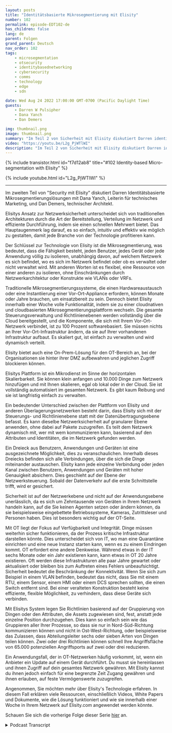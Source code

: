 ```yaml
---
layout: posts
title: "Identitätsbasierte Mikrosegmentierung mit Elisity"
number: 102
permalink: episode-EDT102-de
has_children: false
lang: de
parent: Folgen
grand_parent: Deutsch
nav_order: 102
tags:
    - microsegmentation
    - otsecurity
    - identitybasednetworking
    - cybersecurity
    - comms
    - technology
    - edge
    - sdn

date: Wed Aug 24 2022 17:00:00 GMT-0700 (Pacific Daylight Time)
guests:
    - Darren W Pulsipher
    - Dana Yanch
    - Dan Demers

img: thumbnail.png
image: thumbnail.png
summary: "Im Teil 2 von Sicherheit mit Elisity diskutiert Darren identitätsbasierte Mikrosegmentierungslösungen mit Dana Yanch, Direktorin für technisches Marketing, und Dan Demers, technischer Architekt."
video: "https://youtu.be/L2g_PjWTlWI"
description: "Im Teil 2 von Sicherheit mit Elisity diskutiert Darren identitätsbasierte Mikrosegmentierungslösungen mit Dana Yanch, Direktorin für technisches Marketing, und Dan Demers, technischer Architekt."
---
```


<div>
{% include transistor.html id="f7d12ab8" title="#102 Identity-based Micro-segmentation with Elisity" %}

{% include youtube.html id="L2g_PjWTlWI" %}
</div>

---

Im zweiten Teil von "Security mit Elisity" diskutiert Darren Identitätsbasierte Mikrosegmentierungslösungen mit Dana Yanch, Leiterin für technisches Marketing, und Dan Demers, technischer Architekt.

Elisitys Ansatz zur Netzwerksicherheit unterscheidet sich von traditionellen Architekturen durch die Art der Bereitstellung, Verteilung im Netzwerk und effiziente Durchführung, indem sie einen schnellen Mehrwert bietet. Das Hauptaugenmerk lag darauf, es so einfach, intuitiv und effektiv wie möglich zu gestalten, damit jede Branche von der Technologie profitieren kann.

Der Schlüssel zur Technologie von Elisity ist die Mikrosegmentierung, was bedeutet, dass die Fähigkeit besteht, jeden Benutzer, jedes Gerät oder jede Anwendung völlig zu isolieren, unabhängig davon, auf welchem Netzwerk es sich befindet, wo es sich im Netzwerk befindet oder ob es verwaltet oder nicht verwaltet wird. Mit anderen Worten ist es flexibel, eine Ressource von einer anderen zu isolieren, ohne Einschränkungen durch Netzwerkarchitektur oder Konstrukte wie VLANs oder VRFs.

Traditionelle Mikrosegmentierungssysteme, die einen Hardwareaustausch oder eine Instantiierung einer Vor-Ort-Appliance erfordern, können Monate oder Jahre brauchen, um einsatzbereit zu sein. Dennoch bietet Elisity innerhalb einer Woche volle Funktionalität, indem sie zu einer cloudnativen und cloudbasierten Mikrosegmentierungsplattform wechseln. Die gesamte Steuerungsverwaltung und Richtlinienebenen werden vollständig über die Cloud bereitgestellt, und die Komponente, die sich mit Ihrem Vor-Ort-Netzwerk verbindet, ist zu 100 Prozent softwarebasiert. Sie müssen nichts an Ihrer Vor-Ort-Infrastruktur ändern, da sie auf Ihrer vorhandenen Infrastruktur aufbaut. Es skaliert gut, ist einfach zu verwalten und wird dynamisch verteilt.

Elisity bietet auch eine On-Prem-Lösung für den OT-Bereich an, bei der Organisationen sie hinter ihrer DMZ aufbewahren und jeglichen Zugriff blockieren können.

Elisitys Plattform ist ein Mikrodienst im Sinne der horizontalen Skalierbarkeit. Sie können klein anfangen und 10.000 Dinge zum Netzwerk hinzufügen und mit Ihnen skalieren, egal ob lokal oder in der Cloud. Sie ist vollständig automatisiert im gesamten Netzwerk. Es gibt kaum Reibung und sie ist langfristig einfach zu verwalten.

Ein bedeutender Unterschied zwischen der Plattform von Elisity und anderen Überlagerungsnetzwerken besteht darin, dass Elisity sich mit der Steuerungs- und Richtlinienebene statt mit der Datenübertragungsebene befasst. Es kann dieselbe Netzwerksicherheit auf granularer Ebene anwenden, ohne dabei auf Pakete zuzugreifen. Es teilt dem Netzwerk dynamisch mit, wer mit wem kommunizieren kann, basierend auf den Attributen und Identitäten, die im Netzwerk gefunden werden.

Ein Dreieck aus Benutzern, Anwendungen und Geräten ist eine ausgezeichnete Möglichkeit, dies zu veranschaulichen. Innerhalb dieses Dreiecks befinden sich alle Verbindungen, über die sich die Dinge miteinander austauschen. Elisity kann jede einzelne Verbindung oder jeden Kanal zwischen Benutzern, Anwendungen und Geräten mit hoher Genauigkeit absichern. Dies geschieht auf der Ebene der Netzwerksteuerung. Sobald der Datenverkehr auf die erste Schnittstelle trifft, wird er gesichert.

Sicherheit ist auf der Netzwerkebene und nicht auf der Anwendungsebene unerlässlich, da es sich um Zehntausende von Geräten in Ihrem Netzwerk handeln kann, auf die Sie keinen Agenten setzen oder ändern können, da sie beispielsweise eingebettete Betriebssysteme, Kameras, Zutrittsleser und Personen haben. Dies ist besonders wichtig auf der OT-Seite.

Mit OT liegt der Fokus auf Verfügbarkeit und Integrität. Dinge müssen weiterhin sicher funktionieren, da der Prozess kritische Infrastruktur darstellen könnte. Dies unterscheidet sich von IT, wo man eine Quarantäne einrichten und eine neue Instanz starten kann, wenn es zu einem Eindringen kommt. OT erfordert eine andere Denkweise. Während etwas in der IT sechs Monate oder ein Jahr existieren kann, kann etwas in OT 20 Jahre existieren. Oft werden diese Infrastrukturen alle paar Jahre gewartet oder aktualisiert oder bleiben bis zum Auftreten eines Fehlers unbeaufsichtigt. Sicherheit bedeutet die Beschränkung der Konnektivität. Wenn Sie sich zum Beispiel in einem VLAN befinden, bedeutet das nicht, dass Sie mit einem RTU, einem Sensor, einem HMI oder einem DCS sprechen sollten, die einen Switch entfernt sind. Bei einer veralteten Konstruktion besteht keine effiziente, flexible Möglichkeit, zu verhindern, dass diese Geräte sich verbinden.

Mit Elisitys System legen Sie Richtlinien basierend auf der Gruppierung von Dingen oder den Attributen, die Assets zugewiesen sind, fest, anstatt jede einzelne Position durchzugehen. Dies kann so einfach sein wie das Gruppieren aller Ihrer Prozesse, so dass sie nur in Nord-Süd-Richtung kommunizieren können und nicht in Ost-West-Richtung, oder beispielsweise das Zulassen, dass Abteilungsleiter sechs oder sieben Arten von Dingen teilen können. Zwei oder drei Richtlinien können schnell Ihre Angriffsfläche von 65.000 potenziellen Angriffsports auf zwei oder drei reduzieren.

Ein Anwendungsfall, der in OT-Netzwerken häufig vorkommt, ist, wenn ein Anbieter ein Update auf einem Gerät durchführt. Du musst sie hereinlassen und ihnen Zugriff auf dein gesamtes Netzwerk gewähren. Mit Elisity kannst du ihnen jedoch einfach für eine begrenzte Zeit Zugang gewähren und ihnen erlauben, auf feste Vermögenswerte zuzugreifen.

Angenommen, Sie möchten mehr über Elisity's Technologie erfahren. In diesem Fall erklären viele Ressourcen, einschließlich Videos, White Papers und Dokumente, wie die Lösung funktioniert und wie sie innerhalb einer Woche in Ihrem Netzwerk auf Elisity.com angewendet werden könnte.

Schauen Sie sich die vorherige Folge dieser Serie [hier](episode-EDT101) an.



<details>
<summary> Podcast Transcript </summary>

<p></p>

</details>
